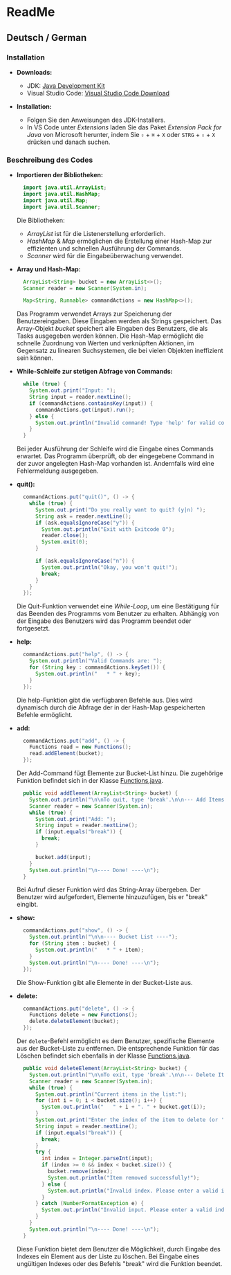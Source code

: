 # ReadMe

## Deutsch / German

### Installation 

* **Downloads:**
  * JDK: [Java Development Kit](https://www.oracle.com/java/technologies/downloads/#javasejdk)
  * Visual Studio Code: [Visual Studio Code Download](https://code.visualstudio.com/)

* **Installation:**
  * Folgen Sie den Anweisungen des JDK-Installers.
  * In VS Code unter _Extensions_ laden Sie das Paket _Extension Pack for Java_ von Microsoft herunter, indem Sie `⇧` + `⌘` + `X` oder `STRG` + `⇧` + `X` drücken und danach suchen.

### Beschreibung des Codes

* **Importieren der Bibliotheken:**
  ```java
    import java.util.ArrayList;
    import java.util.HashMap;
    import java.util.Map;
    import java.util.Scanner;
  ```
  Die Bibliotheken:
  * _ArrayList_ ist für die Listenerstellung erforderlich.
  * _HashMap_ & _Map_ ermöglichen die Erstellung einer Hash-Map zur effizienten und schnellen Ausführung der Commands.
  * _Scanner_ wird für die Eingabeüberwachung verwendet.

* **Array und Hash-Map:**
  ```java
    ArrayList<String> bucket = new ArrayList<>();
    Scanner reader = new Scanner(System.in);
  
    Map<String, Runnable> commandActions = new HashMap<>();
  ```
  Das Programm verwendet Arrays zur Speicherung der Benutzereingaben. Diese Eingaben werden als Strings gespeichert. Das Array-Objekt _bucket_ speichert alle Eingaben des Benutzers, die als Tasks ausgegeben werden können. 
  Die Hash-Map ermöglicht die schnelle Zuordnung von Werten und verknüpften Aktionen, im Gegensatz zu linearen Suchsystemen, die bei vielen Objekten ineffizient sein können.

* **While-Schleife zur stetigen Abfrage von Commands:**
  ```java
    while (true) {
      System.out.print("Input: ");
      String input = reader.nextLine();
      if (commandActions.containsKey(input)) {  
        commandActions.get(input).run();        
      } else {
        System.out.println("Invalid command! Type 'help' for valid commands.");
      }
    }
  ```
  Bei jeder Ausführung der Schleife wird die Eingabe eines Commands erwartet. Das Programm überprüft, ob der eingegebene Command in der zuvor angelegten Hash-Map vorhanden ist. Andernfalls wird eine Fehlermeldung ausgegeben.

* **quit():**
  ```java
    commandActions.put("quit()", () -> {
      while (true) {
        System.out.print("Do you really want to quit? (y|n) ");
        String ask = reader.nextLine();
        if (ask.equalsIgnoreCase("y")) {
          System.out.println("Exit with Exitcode 0");
          reader.close(); 
          System.exit(0);
        }

        if (ask.equalsIgnoreCase("n")) {
          System.out.println("Okay, you won't quit!");
          break;
        }
      }
    });
  ```
  Die Quit-Funktion verwendet eine _While-Loop_, um eine Bestätigung für das Beenden des Programms vom Benutzer zu erhalten. Abhängig von der Eingabe des Benutzers wird das Programm beendet oder fortgesetzt.

* **help:**
  ```java
    commandActions.put("help", () -> {
      System.out.println("Valid Commands are: ");
      for (String key : commandActions.keySet()) {
        System.out.println("   * " + key);          
      }
    });
  ```
  Die help-Funktion gibt die verfügbaren Befehle aus. Dies wird dynamisch durch die Abfrage der in der Hash-Map gespeicherten Befehle ermöglicht.

* **add:**
  ```java
    commandActions.put("add", () -> {
      Functions read = new Functions();
      read.addElement(bucket);  
    });
  ```
  Der Add-Command fügt Elemente zur Bucket-List hinzu. Die zugehörige Funktion befindet sich in der Klasse [Functions.java](/Project/Functions.java).

  ```java
    public void addElement(ArrayList<String> bucket) {
      System.out.println("\n\nTo quit, type 'break'.\n\n--- Add Items ---");
      Scanner reader = new Scanner(System.in);           
      while (true) { 
        System.out.print("Add: ");
        String input = reader.nextLine();
        if (input.equals("break")) {
          break;
        }

        bucket.add(input);                             
      }
      System.out.println("\n---- Done! ----\n");
    }
  ```
  Bei Aufruf dieser Funktion wird das String-Array übergeben. Der Benutzer wird aufgefordert, Elemente hinzuzufügen, bis er "break" eingibt.

* **show:**
  ```java
    commandActions.put("show", () -> {
      System.out.println("\n\n---- Bucket List ----");
      for (String item : bucket) {
        System.out.println("   * " + item); 
      }
      System.out.println("\n---- Done! ----\n");
    });
  ```
  Die Show-Funktion gibt alle Elemente in der Bucket-Liste aus.


* **delete:**
  ```java
    commandActions.put("delete", () -> {
      Functions delete = new Functions();
      delete.deleteElement(bucket);
    });
  ```
  Der `delete`-Befehl ermöglicht es dem Benutzer, spezifische Elemente aus der Bucket-Liste zu entfernen. Die entsprechende Funktion für das Löschen befindet sich ebenfalls in der Klasse [Functions.java](/Project/Functions.java).

  ```java
    public void deleteElement(ArrayList<String> bucket) {
      System.out.println("\n\nTo exit, type 'break'.\n\n--- Delete Items ---");
      Scanner reader = new Scanner(System.in);
      while (true) {
        System.out.println("Current items in the list:");
        for (int i = 0; i < bucket.size(); i++) {
          System.out.println("   " + i + ". " + bucket.get(i));
        }
        System.out.print("Enter the index of the item to delete (or 'break' to exit): ");
        String input = reader.nextLine();
        if (input.equals("break")) {
          break;
        }
        try {
          int index = Integer.parseInt(input);
          if (index >= 0 && index < bucket.size()) {
            bucket.remove(index);
            System.out.println("Item removed successfully!");
          } else {
            System.out.println("Invalid index. Please enter a valid index.");
          }
        } catch (NumberFormatException e) {
          System.out.println("Invalid input. Please enter a valid index.");
        }
      }
      System.out.println("\n---- Done! ----\n");
    }
  ```
  Diese Funktion bietet dem Benutzer die Möglichkeit, durch Eingabe des Indexes ein Element aus der Liste zu löschen. Bei Eingabe eines ungültigen Indexes oder des Befehls "break" wird die Funktion beendet.
